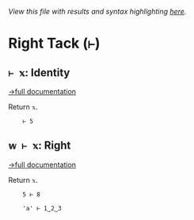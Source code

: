 *View this file with results and syntax highlighting [here](https://mlochbaum.github.io/BQN/help/identity_right.html).*

# Right Tack (`⊢`)

## `⊢ 𝕩`: Identity
[→full documentation](../doc/identity.md)

Return `𝕩`.

        ⊢ 5



## `𝕨 ⊢ 𝕩`: Right
[→full documentation](../doc/identity.md)

Return `𝕩`.

        5 ⊢ 8

        'a' ⊢ 1‿2‿3
